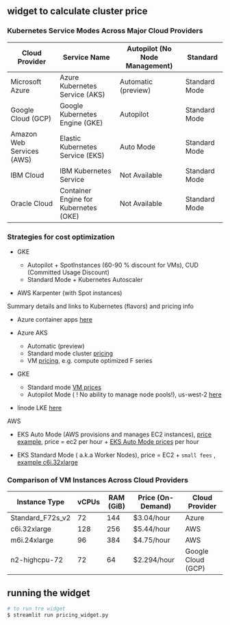 
##  widget to calculate cluster price



### Kubernetes Service Modes Across Major Cloud Providers

| Cloud Provider     | Service Name                     | Autopilot (No Node Management) | Standard                |
|--------------------|-----------------------------------|---------------------------------|-------------------------|
| Microsoft Azure    | Azure Kubernetes Service (AKS)   | Automatic (preview)            | Standard Mode           |
| Google Cloud (GCP) | Google Kubernetes Engine (GKE)   | Autopilot                      | Standard Mode           |
| Amazon Web Services (AWS) | Elastic Kubernetes Service (EKS) | Auto Mode                      | Standard Mode           |
| IBM Cloud          | IBM Kubernetes Service           | Not Available                  | Standard Mode           |
| Oracle Cloud       | Container Engine for Kubernetes (OKE) | Not Available                  | Standard Mode           |


### Strategies for cost optimization 
 - GKE
    - Autopilot + SpotInstances (60-90 % discount for VMs), CUD (Committed Usage Discount)
    - Standard Mode + Kubernetes Autoscaler 


- AWS Karpenter (with Spot instances)






Summary details and links to Kubernetes (flavors) and pricing info 
- Azure container apps [here](https://azure.microsoft.com/en-us/pricing/details/container-apps/)
- Azure AKS 
    - Automatic (preview)
    - Standard mode cluster [pricing](https://azure.microsoft.com/en-us/pricing/details/kubernetes-service/?msockid=173f6a45c2db68ed1d077ed6c39969c9#pricing)
    - VM [pricing](https://instances.vantage.sh/azure/vm/f72s-v2), e.g. compute optimized F series

- GKE 
    - Standard mode [VM prices](https://cloud.google.com/compute/vm-instance-pricing)
    - Autopilot Mode ( ! No ability to manage node pools!),  us-west-2 [here](https://cloud.google.com/kubernetes-engine/pricing#autopilot_mode)
- linode LKE [here](https://www.linode.com/pricing/#kubernetes)

AWS
 - EKS Auto Mode (AWS provisions and manages EC2 instances), [price example](https://instances.vantage.sh/aws/ec2/c6i.32xlarge), price = ec2 per hour + [EKS Auto Mode prices](https://aws.amazon.com/eks/pricing/) per hour 

 - EKS Standard Mode ( a.k.a Worker Nodes), price = EC2 + `small fees` , [example c6i.32xlarge](https://instances.vantage.sh/aws/ec2/c6i.32xlarge)






### Comparison of VM Instances Across Cloud Providers

| Instance Type    | vCPUs | RAM (GiB) | Price (On-Demand) | Cloud Provider     |
|------------------|-------|-----------|-------------------|--------------------|
| Standard_F72s_v2 | 72    | 144       | $3.04/hour        | Azure              |
| c6i.32xlarge      | 128   | 256       | $5.44/hour        | AWS                |
| m6i.24xlarge      | 96    | 384       | $4.75/hour        | AWS                |
| n2-highcpu-72     | 72    | 64        | $2.294/hour       | Google Cloud (GCP) |




## running the widget 


```bash
# to run tre widget
$ streamlit run pricing_widget.py
```